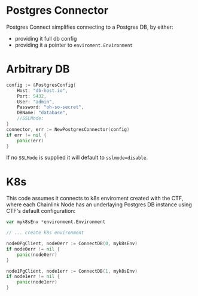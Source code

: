 # Postgres Connector

Postgres Connect simplifies connecting to a Postgres DB, by either:
* providing it full db config
* providing it a pointer to `enviroment.Environment`

# Arbitrary DB

```go
config := &PostgresConfig{
    Host: "db-host.io",
    Port: 5432,
    User: "admin",
    Password: "oh-so-secret",
    DBName: "database",
    //SSLMode:
}
connector, err := NewPostgresConnector(config)
if err != nil {
    panic(err)
}
```

If no `SSLMode` is supplied it will default to `sslmode=disable`.

# K8s
This code assumes it connects to k8s enviroment created with the CTF, where each Chainlink Node
has an underlaying Postgres DB instance using CTF's default configuration:
```go
var myk8sEnv *environment.Environment

// ... create k8s environment

node0PgClient, node0err := ConnectDB(0, myk8sEnv)
if node0err != nil {
    panic(node0err)
}

node1PgClient, node1err := ConnectDB(1, myk8sEnv)
if node1err != nil {
    panic(node1err)
}
```


